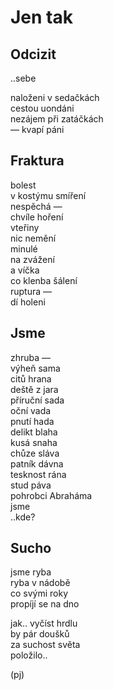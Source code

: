 Jen tak
=======


Odcizit
-------

..sebe

naloženi v sedačkách  
cestou uondáni  
nezájem při zatáčkách  
— kvapí páni


Fraktura
--------

bolest  
v kostýmu smíření  
nespěchá —  
chvíle hoření  
vteřiny  
nic nemění  
minulé  
na zvážení  
a víčka  
co klenba šálení  
ruptura —  
dí holeni


Jsme
----

zhruba —  
výheň sama   
citů hrana  
deště z jara  
příruční sada   
oční vada  
pnutí hada   
delikt blaha  
kusá snaha  
chůze sláva  
patník dávna  
tesknost rána  
stud páva   
pohrobci Abraháma  
jsme  
..kde?


Sucho
-----
  
jsme ryba  
ryba v nádobě  
co svými roky  
propíjí se na dno

jak.. vyčíst hrdlu  
by pár doušků  
za suchost světa  
položilo..


(pj)

